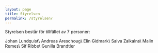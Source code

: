```yaml
---
layout: page
title: Styrelsen
permalink: /styrelsen/
---
```


Styrelsen består för tillfället av 7 personer:

Johan Lundquist\\
Andreas Areschoug\\
Elin Gidmark\\
Saiva Zalkalns\\
Malin Remes\\
Sif Ribbe\\
Gunilla Brandtler	
